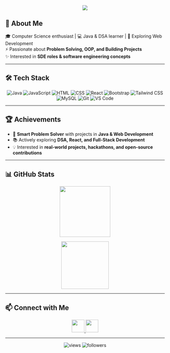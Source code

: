 <div align="center">
  <img src="https://capsule-render.vercel.app/api?type=waving&color=gradient&height=180&section=header&text=Hi%20there!%20I'm%20Preyoshi%20Mondal%20👋&fontSize=30&fontAlignY=35" />
</div>

## 💫 About Me  
🎓 Computer Science enthusiast | 💻 Java & DSA learner | 🌱 Exploring Web Development  
⚡ Passionate about **Problem Solving, OOP, and Building Projects**  
✨ Interested in **SDE roles & software engineering concepts**  

---

## 🛠 Tech Stack  
<p align="center">
  <img src="https://img.icons8.com/color/48/java-coffee-cup-logo.png" title="Java"/>
  <img src="https://img.icons8.com/color/48/javascript.png" title="JavaScript"/>
  <img src="https://img.icons8.com/color/48/html-5.png" title="HTML"/>
  <img src="https://img.icons8.com/color/48/css3.png" title="CSS"/>
  <img src="https://img.icons8.com/color/48/react-native.png" title="React"/>
  <img src="https://img.icons8.com/color/48/bootstrap.png" title="Bootstrap"/>
  <img src="https://img.icons8.com/color/48/tailwind_css.png" title="Tailwind CSS"/>
  <img src="https://img.icons8.com/color/48/mysql-logo.png" title="MySQL"/>
  <img src="https://img.icons8.com/color/48/git.png" title="Git"/>
  <img src="https://img.icons8.com/color/48/visual-studio-code-2019.png" title="VS Code"/>
</p>

---

## 🏆 Achievements  
- 🌟 **Smart Problem Solver** with projects in **Java & Web Development**  
- 📚 Actively exploring **DSA, React, and Full-Stack Development**  
- 💡 Interested in **real-world projects, hackathons, and open-source contributions**  

---

## 📊 GitHub Stats  
<p align="center">
  <img src="https://github-readme-streak-stats-salesp07.vercel.app/?user=Preyoshi04&theme=tokyonight" height="160"/>
</p>

<p align="center">
  <img src="https://github-readme-stats-sigma-five.vercel.app/api/top-langs/?username=Preyoshi04&layout=compact&theme=tokyonight" height="150"/>
</p>

---

## 📫 Connect with Me  
<p align="center">
  <a href="https://www.linkedin.com/in/preyoshi-mondal-901a21263/">
    <img src="https://img.icons8.com/color/48/linkedin.png" width="40px"/>
  </a>
  <a href="mailto:preyoshimondal@gmail.com">
    <img src="https://img.icons8.com/color/48/gmail.png" width="40px"/>
  </a>
</p>

---

<div align="center">
  <img src="https://komarev.com/ghpvc/?username=Preyoshi04&label=Profile%20Views&color=blue&style=flat" alt="views"/>
  <img src="https://img.shields.io/github/followers/Preyoshi04?label=Followers&style=social" alt="followers"/>
</div>
